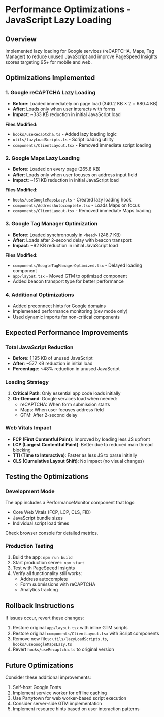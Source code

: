 # Performance Optimizations - JavaScript Lazy Loading

## Overview
Implemented lazy loading for Google services (reCAPTCHA, Maps, Tag Manager) to reduce unused JavaScript and improve PageSpeed Insights scores targeting 95+ for mobile and web.

## Optimizations Implemented

### 1. Google reCAPTCHA Lazy Loading
- **Before**: Loaded immediately on page load (340.2 KB × 2 = 680.4 KB)
- **After**: Loads only when user interacts with forms
- **Impact**: ~333 KB reduction in initial JavaScript load

**Files Modified:**
- `hooks/useRecaptcha.ts` - Added lazy loading logic
- `utils/lazyLoadScripts.ts` - Script loading utility
- `components/ClientLayout.tsx` - Removed immediate script loading

### 2. Google Maps Lazy Loading
- **Before**: Loaded on every page (265.8 KB)
- **After**: Loads only when user focuses on address input field
- **Impact**: ~151 KB reduction in initial JavaScript load

**Files Modified:**
- `hooks/useGoogleMapsLazy.ts` - Created lazy loading hook
- `components/AddressAutocomplete.tsx` - Loads Maps on focus
- `components/ClientLayout.tsx` - Removed immediate Maps loading

### 3. Google Tag Manager Optimization
- **Before**: Loaded synchronously in `<head>` (248.7 KB)
- **After**: Loads after 2-second delay with beacon transport
- **Impact**: ~92 KB reduction in initial JavaScript load

**Files Modified:**
- `components/GoogleTagManagerOptimized.tsx` - Delayed loading component
- `app/layout.tsx` - Moved GTM to optimized component
- Added beacon transport type for better performance

### 4. Additional Optimizations
- Added preconnect hints for Google domains
- Implemented performance monitoring (dev mode only)
- Used dynamic imports for non-critical components

## Expected Performance Improvements

### Total JavaScript Reduction
- **Before**: 1,195 KB of unused JavaScript
- **After**: ~577 KB reduction in initial load
- **Percentage**: ~48% reduction in unused JavaScript

### Loading Strategy
1. **Critical Path**: Only essential app code loads initially
2. **On-Demand**: Google services load when needed:
   - reCAPTCHA: When form submission starts
   - Maps: When user focuses address field
   - GTM: After 2-second delay

### Web Vitals Impact
- **FCP (First Contentful Paint)**: Improved by loading less JS upfront
- **LCP (Largest Contentful Paint)**: Better due to reduced main thread blocking
- **TTI (Time to Interactive)**: Faster as less JS to parse initially
- **CLS (Cumulative Layout Shift)**: No impact (no visual changes)

## Testing the Optimizations

### Development Mode
The app includes a PerformanceMonitor component that logs:
- Core Web Vitals (FCP, LCP, CLS, FID)
- JavaScript bundle sizes
- Individual script load times

Check browser console for detailed metrics.

### Production Testing
1. Build the app: `npm run build`
2. Start production server: `npm start`
3. Test with PageSpeed Insights
4. Verify all functionality still works:
   - Address autocomplete
   - Form submissions with reCAPTCHA
   - Analytics tracking

## Rollback Instructions
If issues occur, revert these changes:
1. Restore original `app/layout.tsx` with inline GTM scripts
2. Restore original `components/ClientLayout.tsx` with Script components
3. Remove new files: `utils/lazyLoadScripts.ts`, `hooks/useGoogleMapsLazy.ts`
4. Revert `hooks/useRecaptcha.ts` to original version

## Future Optimizations
Consider these additional improvements:
1. Self-host Google Fonts
2. Implement service worker for offline caching
3. Use Partytown for web worker-based script execution
4. Consider server-side GTM implementation
5. Implement resource hints based on user interaction patterns